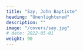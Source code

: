 ```yaml
---
title: "Say, John Baptiste"
heading: "Unenlightened"
description: ""
image: "/covers/say.jpg"
# date: 2022-05-01
weight: 90
---
```


